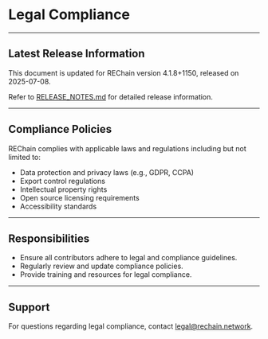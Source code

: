 # Legal Compliance

---

## Latest Release Information

This document is updated for REChain version 4.1.8+1150, released on 2025-07-08.

Refer to [RELEASE_NOTES.md](./RELEASE_NOTES.md) for detailed release information.

---

## Compliance Policies

REChain complies with applicable laws and regulations including but not limited to:

- Data protection and privacy laws (e.g., GDPR, CCPA)
- Export control regulations
- Intellectual property rights
- Open source licensing requirements
- Accessibility standards

---

## Responsibilities

- Ensure all contributors adhere to legal and compliance guidelines.
- Regularly review and update compliance policies.
- Provide training and resources for legal compliance.

---

## Support

For questions regarding legal compliance, contact legal@rechain.network.
